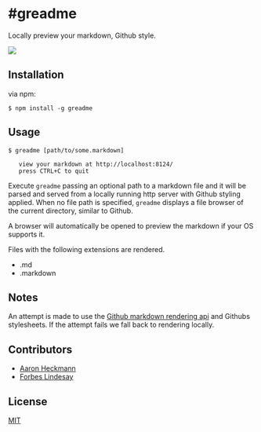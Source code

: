 #greadme
===========

Locally preview your markdown, Github style.

![](https://dl.dropbox.com/u/11198966/greadme-preview.png)

## Installation

via npm:

    $ npm install -g greadme

## Usage

    $ greadme [path/to/some.markdown]

       view your markdown at http://localhost:8124/
       press CTRL+C to quit

Execute `greadme` passing an optional path to a markdown file and it will be parsed and served from a locally running http server with Github styling applied. When no file path is specified, `greadme` displays a file browser of the current directory, similar to Github.

A browser will automatically be opened to preview the markdown if your OS supports it.

Files with the following extensions are rendered.

  - .md
  - .markdown

## Notes

An attempt is made to use the [Github markdown rendering api](http://developer.github.com/v3/markdown/) and Githubs stylesheets. If the attempt fails we fall back to rendering locally.

## Contributors

- [Aaron Heckmann](https://github.com/aheckmann)
- [Forbes Lindesay](https://github.com/ForbesLindesay)

## License

[MIT](https://github.com/aheckmann/greadme/blob/master/LICENSE)
